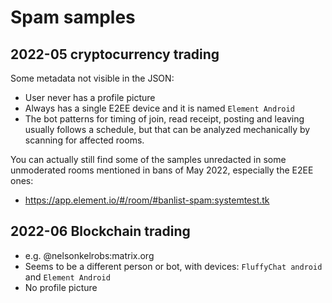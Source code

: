 # Spam samples

## 2022-05 cryptocurrency trading

Some metadata not visible in the JSON:

* User never has a profile picture
* Always has a single E2EE device and it is named `Element Android`
* The bot patterns for timing of join, read receipt, posting and leaving usually follows a schedule, but that can be analyzed mechanically by scanning for affected rooms.

You can actually still find some of the samples unredacted in some unmoderated rooms mentioned in bans of May 2022, especially the E2EE ones:

* https://app.element.io/#/room/#banlist-spam:systemtest.tk

## 2022-06 Blockchain trading

* e.g. @nelsonkelrobs:matrix.org
* Seems to be a different person or bot, with devices: `FluffyChat android` and `Element Android`
* No profile picture
